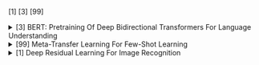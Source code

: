 [1] [3]
[99]

<!-- REFERENCE -->


<details>
<summary>[3] BERT: Pretraining Of Deep Bidirectional Transformers For Language Understanding</summary>
<br>
<!-- (bert_pretraining_of_deep_bidirectional_transformers_for_language_understanding.md) -->

['# bert_pretraining_of_deep_bidirectional_transformers_for_language_understanding.md\n']

</details>



<details>
<summary>[99] Meta-Transfer Learning For Few-Shot Learning</summary>
<br>
<!-- (learning_to_reinforcement_learn.md) -->

['# learning_to_reinforcement_learn.md\n']

</details>



<details>
<summary>[1] Deep Residual Learning For Image Recognition</summary>
<br>
<!-- (deep_residual_learning_for_image_recognition.md) -->

['# deep_residual_learning_for_image_recognition.md\n']

</details>

